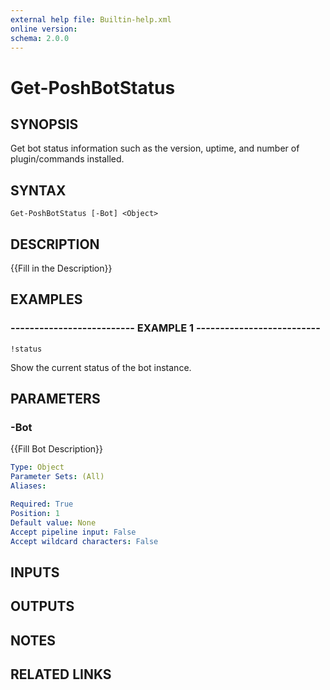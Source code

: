 ```yaml
---
external help file: Builtin-help.xml
online version: 
schema: 2.0.0
---
```


# Get-PoshBotStatus

## SYNOPSIS
Get bot status information such as the version, uptime, and number of plugin/commands installed.

## SYNTAX

```
Get-PoshBotStatus [-Bot] <Object>
```

## DESCRIPTION
{{Fill in the Description}}

## EXAMPLES

### -------------------------- EXAMPLE 1 --------------------------
```
!status
```

Show the current status of the bot instance.

## PARAMETERS

### -Bot
{{Fill Bot Description}}

```yaml
Type: Object
Parameter Sets: (All)
Aliases: 

Required: True
Position: 1
Default value: None
Accept pipeline input: False
Accept wildcard characters: False
```

## INPUTS

## OUTPUTS

## NOTES

## RELATED LINKS

